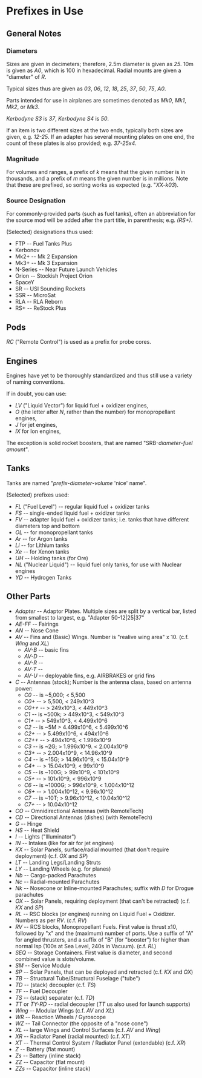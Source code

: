 # Prefixes in Use

## General Notes

### Diameters

Sizes are given in decimeters; therefore, 2.5m diameter is given as *25*. 10m
is given as *A0*, which is 100 in hexadecimal. Radial mounts are given a
"diameter" of *R*.

Typical sizes thus are given as *03*, *06*, *12*, *18*, *25*, *37*, *50*, *75*,
*A0*.

Parts intended for use in airplanes are sometimes denoted as *Mk0*, *Mk1*,
*Mk2*, or *Mk3*.

*Kerbodyne S3* is *37*, *Kerbodyne S4* is *50*.

If an item is two different sizes at the two ends, typically both sizes are
given, e.g. *12-25*. If an adapter has several mounting plates on one end, the
count of these plates is also provided; e.g. *37-25x4*.


### Magnitude

For volumes and ranges, a prefix of *k* means that the given number is in
thousands, and a prefix of *m* means the given number is in millions. Note that
these are prefixed, so sorting works as expected (e.g. "*XX-k03*).


### Source Designation

For commonly-provided parts (such as fuel tanks), often an abbreviation for the
source mod will be added after the part title, in parenthesis; e.g. *(RS+)*.

(Selected) designations thus used:

- FTP -- Fuel Tanks Plus
- Kerbonov
- Mk2+ -- Mk 2 Expansion
- Mk3+ -- Mk 3 Expansion
- N-Series -- Near Future Launch Vehicles
- Orion -- Stockish Project Orion
- SpaceY
- SR -- USI Sounding Rockets
- SSR -- MicroSat
- RLA -- RLA Reborn
- RS+ -- ReStock Plus


## Pods

*RC* ("Remote Control") is used as a prefix for probe cores.


## Engines

Engines have yet to be thoroughly standardized and thus still use a variety of
naming conventions.

If in doubt, you can use:

- *LV* ("Liquid Vector") for liquid fuel + oxidizer engines,
- *O* (the letter after *N*, rather than the number) for monopropellant
engines,
- *J* for jet engines,
- *IX* for Ion engines,

The exception is solid rocket boosters, that are named "SRB-*diameter*-*fuel
amount*".


## Tanks

Tanks are named "*prefix*-*diameter*-*volume* 'nice' name".

(Selected) prefixes used:

- *FL* ("Fuel Level") -- regular liquid fuel + oxidizer tanks
- *FS* -- single-ended liquid fuel + oxidizer tanks
- *FV* -- adapter liquid fuel + oxidizer tanks; i.e. tanks that have different
  diameters top and bottom
- *OL* -- for monopropellant tanks
- *Ar* -- for Argon tanks
- *Li* -- for Lithium tanks
- *Xe* -- for Xenon tanks
- *UH* -- Holding tanks (for Ore)
- *NL* ("Nuclear Liquid") -- liquid fuel only tanks, for use with Nuclear engines
- *YD* -- Hydrogen Tanks


## Other Parts

- *Adapter* -- Adaptor Plates. Multiple sizes are split by a vertical bar, listed from smallest to largest, e.g. "Adapter 50-12|25|37"
- *AE-FF* -- Fairings
- *AN* -- Nose Cone
- *AV* -- Fins and (Basic) Wings. Number is "realive wing area" x 10. (c.f. *Wing* and *XL*)
    - *AV-B* -- basic fins
    - *AV-D* -- 
    - *AV-R* -- 
    - *AV-T* -- 
    - *AV-U* -- deployable fins, e.g. AIRBRAKES or grid fins
- *C* -- Antennas (stock); Number is the antenna class, based on antenna power:
    - *C0* -- is ~5,000; < 5,500
    - *C0+* -- > 5,500, < 249x10^3
    - *C0++* -- > 249x10^3, < 449x10^3
    - *C1* -- is ~500k; > 449x10^3, < 549x10^3
    - *C1+* -- > 549x10^3, < 4.499x10^6
    - *C2* -- is ~5M > 4.499x10^6, < 5.499x10^6
    - *C2+* -- > 5.499x10^6, < 494x10^6
    - *C2++* -- > 494x10^6, < 1.996x10^9
    - *C3* -- is ~2G; > 1.996x10^9. < 2.004x10^9
    - *C3+* -- > 2.004x10^9, < 14.96x10^9
    - *C4* -- is ~15G; > 14.96x10^9, < 15.04x10^9
    - *C4+* -- > 15.04x10^9, < 99x10^9
    - *C5* -- is ~100G; > 99x10^9, < 101x10^9
    - *C5+* -- > 101x10^9, < 996x10^9
    - *C6* -- is ~1000G; > 996x10^9, < 1.004x10^12
    - *C6+* -- > 1.004x10^12, < 9.96x10^12
    - *C7* -- is ~10T; > 9.96x10^12, < 10.04x10^12
    - *C7+* -- > 10.04x10^12
- *CO* -- Omnidirectional Antennas (with RemoteTech)
- *CD* -- Directional Antennas (dishes) (with RemoteTech)
- *G* -- Hinge
- *HS* -- Heat Shield
- *I* -- Lights ("Illuminator")
- *IN* -- Intakes (like for air for jet engines)
- *KX* -- Solar Panels, surface/radial mounted (that don't require deployment) (c.f. *OX* and *SP*)
- *LT* -- Landing Legs/Landing Struts
- *LY* -- Landing Wheels (e.g. for planes)
- *Nb* -- Cargo-packed Parachutes
- *Nc* -- Radial-mounted Parachutes
- *Nk* -- Nosecone or Inline-mounted Parachutes; suffix with *D* for Drogue parachutes
- *OX* -- Solar Panels, requiring deployment (that can't be retracted) (c.f. *KX* and *SP*)
- *RL* -- RSC blocks (or engines) running on Liquid Fuel + Oxidizer. Numbers as per *RV*. (c.f. *RV*)
- *RV* -- RCS blocks, Monopropellant Fuels. First value is thrust x10, followed by "x" and the (maximum) number of ports. Use a suffix of "A" for angled thrusters, and a suffix of "B" (for "booster") for higher than normal Isp (100s at Sea Level, 240s in Vacuum). (c.f. *RL*)
- *SEQ* -- Storage Containers. First value is diameter, and second combined value is slots/volume.
- *SM* -- Service Module
- *SP* -- Solar Panels, that can be deployed and retracted (c.f. *KX* and *OX*)
- *TB* -- Structural Tube/Structural Fuselage ("tube")
- *TD* -- (stack) decoupler (c.f. *TS*)
- *TF* -- Fuel Decoupler
- *TS* -- (stack) separater (c.f. *TD*)
- *TT* or *TY-RD* -- radial decoupler (*TT* us also used for launch supports)
- *Wing* -- Modular Wings (c.f. *AV* and *XL*)
- *WR* -- Reaction Wheels / Gyroscope
- *WZ* -- Tail Connector (the opposite of a "nose cone")
- *XL* -- large Wings and Control Surfaces (c.f. *AV* and *Wing*)
- *XR* -- Radiator Panel (radial mounted) (c.f. *XT*)
- *XT* -- Thermal Control System / Radiator Panel (extendable) (c.f. *XR*)
- *Z* -- Battery (flat mount)
- *Zs* -- Battery (inline stack)
- *ZZ* -- Capacitor (flat mount)
- *ZZs* -- Capacitor (inline stack)
